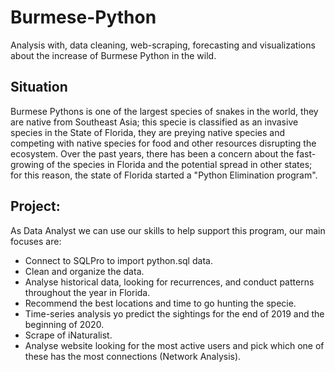 # Burmese-Python
Analysis with, data cleaning, web-scraping, forecasting and visualizations about the increase of Burmese Python in the wild.

## Situation
Burmese Pythons is one of the largest species of snakes in the world, they are native from Southeast Asia; this specie is classified as an invasive species in the State of Florida, they are preying native species and competing with native species for food and other resources disrupting the ecosystem.
Over the past years, there has been a concern about the fast-growing of the species in Florida and the potential spread in other states; for this reason, the state of Florida started a "Python Elimination program".

## Project:
As Data Analyst we can use our skills to help support this program, our main focuses are:

* Connect to SQLPro to import python.sql data.
* Clean and organize the data.
* Analyse historical data, looking for recurrences, and conduct patterns throughout the year in Florida.
* Recommend the best locations and time to go hunting the specie.
* Time-series analysis yo predict the sightings for the end of 2019 and the beginning of 2020.
* Scrape of iNaturalist.
* Analyse website looking for the most active users and pick which one of these has the most connections (Network Analysis).
